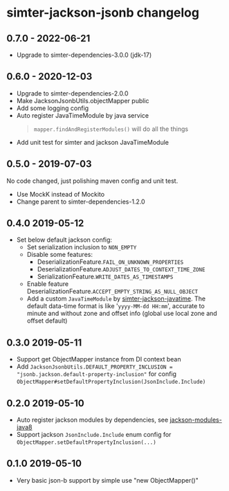 # simter-jackson-jsonb changelog

## 0.7.0 - 2022-06-21

- Upgrade to simter-dependencies-3.0.0 (jdk-17)

## 0.6.0 - 2020-12-03

- Upgrade to simter-dependencies-2.0.0
- Make JacksonJsonbUtils.objectMapper public
- Add some logging config
- Auto register JavaTimeModule by java service
    > `mapper.findAndRegisterModules()` will do all the things
- Add unit test for simter and jackson JavaTimeModule

## 0.5.0 - 2019-07-03

No code changed, just polishing maven config and unit test.

- Use MockK instead of Mockito
- Change parent to simter-dependencies-1.2.0

## 0.4.0 2019-05-12

- Set below default jackson config:
    - Set serialization inclusion to `NON_EMPTY`
    - Disable some features:
        - DeserializationFeature.`FAIL_ON_UNKNOWN_PROPERTIES`
        - DeserializationFeature.`ADJUST_DATES_TO_CONTEXT_TIME_ZONE`
        - SerializationFeature.`WRITE_DATES_AS_TIMESTAMPS`
    - Enable feature DeserializationFeature.`ACCEPT_EMPTY_STRING_AS_NULL_OBJECT`
    - Add a custom `JavaTimeModule` by [simter-jackson-javatime]. The default data-time format is like '`yyyy-MM-dd HH:mm`', accurate to minute and without zone and offset info (global use local zone and offset default)

## 0.3.0 2019-05-11

- Support get ObjectMapper instance from DI context bean
- Add `JacksonJsonbUtils.DEFAULT_PROPERTY_INCLUSION = "jsonb.jackson.default-property-inclusion"` for config `ObjectMapper#setDefaultPropertyInclusion(JsonInclude.Include)`

## 0.2.0 2019-05-10

- Auto register jackson modules by dependencies, see [jackson-modules-java8](https://github.com/FasterXML/jackson-modules-java8)
- Support jackson `JsonInclude.Include` enum config for `ObjectMapper.setDefaultPropertyInclusion(...)`

## 0.1.0 2019-05-10

- Very basic json-b support by simple use "new ObjectMapper()"

[simter-jackson-javatime]: https://github.com/simter/simter-jackson-javatime